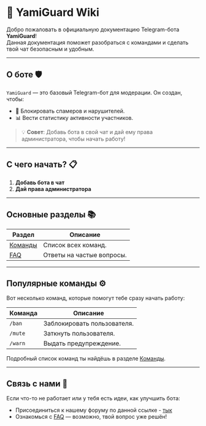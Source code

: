 # 🚀 YamiGuard Wiki

Добро пожаловать в официальную документацию Telegram-бота **YamiGuard**!  
Данная документация поможет разобраться с командами и сделать твой чат безопасным и удобным.

---

## О боте 🛡️

`YamiGuard` — это базовый Telegram-бот для модерации. Он создан, чтобы:  
- 🚫 Блокировать спамеров и нарушителей.  
- 📊 Вести статистику активности участников.  

> 💡 **Совет**: Добавь бота в свой чат и дай ему права администратора, чтобы начать работу!

---

## С чего начать? 📋

1. **Добавь бота в чат**
2. **Дай права администратора**

---

## Основные разделы 📚
| Раздел | Описание |
|---------|--------|
| [Команды](commands) | Список всех команд. |
| [FAQ](faq) | Ответы на частые вопросы. |

---

## Популярные команды ⚙️
Вот несколько команд, которые помогут тебе сразу начать работу:

| Команда | Описание |
|---------|--------|
| `/ban` |	Заблокировать пользователя. |
| `/mute` | Заткнуть пользователя. |
| `/warn` | Выдать предупреждение. |
Подробный список команд ты найдёшь в разделе [Команды](#commands).

---

## Связь с нами 📩
Если что-то не работает или у тебя есть идеи, как улучшить бота:

- Присоединиться к нашему форуму по данной ссылке - [тык](https://t.me/YamiGuardForum)
- Ознакомься с [FAQ](faq) — возможно, твой вопрос уже решён!
